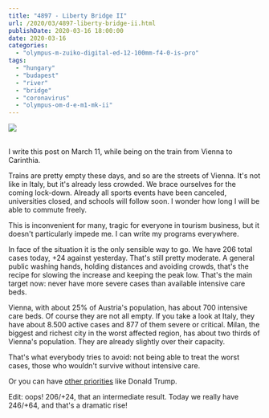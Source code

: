 ```yaml
---
title: "4897 - Liberty Bridge II"
url: /2020/03/4897-liberty-bridge-ii.html
publishDate: 2020-03-16 18:00:00
date: 2020-03-16
categories: 
  - "olympus-m-zuiko-digital-ed-12-100mm-f4-0-is-pro"
tags: 
  - "hungary"
  - "budapest"
  - "river"
  - "bridge"
  - "coronavirus"
  - "olympus-om-d-e-m1-mk-ii"
---
```

<div class="container">
<div class="center"><a target="_blank" href="https://d25zfm9zpd7gm5.cloudfront.net/1200x1200/2018/20180520_134924_lr.jpg"><img class="webfeedsFeaturedVisual" src="https://d25zfm9zpd7gm5.cloudfront.net/0600x0600/2018/20180520_134924_lr.jpg" /></a></div>
</div>
<br />

I write this post on March 11, while being on the train from Vienna
to Carinthia.

Trains are pretty empty these days, and so are the streets of
Vienna. It's not like in Italy, but it's already less crowded. We
brace ourselves for the coming lock-down. Already all sports events
have been canceled, universities closed, and schools will follow
soon. I wonder how long I will be able to commute freely.

This is inconvenient for many, tragic for everyone in tourism
business, but it doesn't particularly impede me. I can write my
programs everywhere.

In face of the situation it is the only sensible way to go. We have
206 total cases today, +24 against yesterday. That's still pretty
moderate. A general public washing hands, holding distances and
avoiding crowds, that's the recipe for slowing the increase and
keeping the peak low. That's the main target now: never have more
severe cases than available intensive care beds.

Vienna, with about 25% of Austria's population, has about 700
intensive care beds. Of course they are not all empty. If you take a
look at Italy, they have about 8.500 active cases and 877 of them
severe or critical. Milan, the biggest and richest city in the worst
affected region, has about two thirds of Vienna's population. They
are already slightly over their capacity.

That's what everybody tries to avoid: not being able to treat the
worst cases, those who wouldn't survive without intensive care.

Or you can have [other
priorities](https://www.theguardian.com/us-news/2020/mar/11/donald-trump-coronavirus-politics)
like Donald Trump.

Edit: oops! 206/+24, that an intermediate result. Today we really
have 246/+64, and that's a dramatic rise!